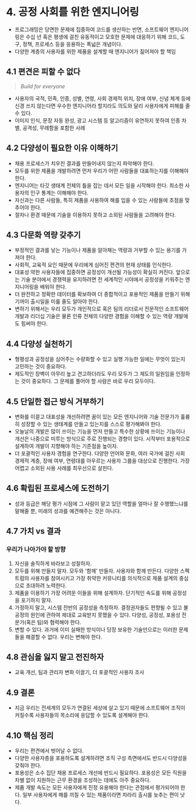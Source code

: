 # 4. 공정 사회를 위한 엔지니어링

- 프로그래밍은 당면한 문제에 집중하여 코드를 생산하는 반면, 소프트웨어 엔지니어링은 수십 년 혹은 평생에 걸친 유동적이고 모호한 문제에 대응하기 위해 코드, 도구, 정책, 프로세스 등을 응용하는 폭넓은 개념이다.
- 다양한 계층의 사용자를 위한 제품을 설계할 때 엔지니어가 짊어져야 할 책임

## 4.1 편견은 피할 수 없다

> *Build for everyone*

- 사용자의 국적, 민족, 인종, 성별, 연령, 사회 경제적 위치, 장애 여부, 신념 체계 등에 신경 쓰지 않는다면 우수한 엔지니어라 할지라도 의도와 달리 사용자에게 피해를 줄 수 있다.
- 이미지 인식, 문장 자동 완성, 광고 시스템 등 알고리즘이 유연하지 못하여 인종 차별, 공격성, 무례함을 포함한 사례

## 4.2 다양성이 필요한 이유 이해하기

- 채용 프로세스가 치우친 결과를 만들어내지 않는지 파악해야 한다.
- 모두를 위한 제품을 개발하려면 먼저 우리가 어떤 사람들을 대표하는지를 이해해야 한다.
- 엔지니어는 타깃 생태계 전체의 틀을 잡는 데서 모든 일을 시작해야 한다. 최소한 사용자의 인구 통계는 이해해야 한다.
- 자신과는 다른 사람들, 특히 제품을 사용하여 해를 입을 수 있는 사람들에 초점을 맞추어야 한다.
- 절차나 환경 때문에 기술을 이용하지 못하고 소외된 사람들을 고려해야 한다.

## 4.3 다문화 역량 갖추기

- 부정적인 결과를 낳는 기능이나 제품을 알아채는 역량과 거부할 수 있는 용기를 가져야 한다.
- 사회적, 교육적 요인 때문에 우리에게 심어진 편견의 현재 상태를 인식한다.
- 대표성 약한 사용자들에 집중하면 공정성이 개선될 가능성이 확실히 커진다. 앞으로는 기술 분야에서 경쟁력을 유지하려면 전 세계적인 시야에서 공정성을 키워주는 엔지니어링을 배워야 한다.
- 더 완전하고 정확한 데이터를 확보하여 더 종합적이고 포용적인 제품을 만들기 위해 기꺼이 출시일을 미룰 줄도 알아야 한다.
- 변하기 위해서는 우리 모두가 개인적으로 혹은 팀의 리더로서 전문적인 소프트웨어 개발과 리더십 기술은 물론 인류 전체의 다양한 경험을 이해할 수 있는 역량 개발에도 힘써야 한다.

## 4.4 다양성 실천하기

- 형평성과 공정성을 심어주는 수량화할 수 있고 실행 가능한 일에는 무엇이 있는지 고민하는 것이 중요하다.
- 제도적인 장벽이 아무리 높고 견고하더라도 우리 모두가 그 제도의 일원임을 인정하는 것이 중요하다. 그 문제를 풀어야 할 사람은 바로 우리 모두이다.

## 4.5 단일한 접근 방식 거부하기

- 변화를 이끌고 대표성을 개선하려면 꿈이 있는 모든 엔지니어와 기술 전문가가 훌륭히 성장할 수 있는 생태계를 만들고 있는지를 스스로 평가해봐야 한다.
- 오늘날의 개발은 많이 쓰이는 기능을 먼저 만들고 특수한 상황에 쓰이는 기능이나 개선은 나중으로 미루는 방식으로 주로 진행되는 경향이 있다. 시작부터 포용적으로 설계하여 개발이 지향해야 하는 기준점을 높이자.
- 더 포괄적인 사용자 경험을 연구한다. 다양한 언어와 문화, 여러 국가에 걸친 사회 경제적 계층, 장애 여부, 연령대를 아우르는 사용자 그룹을 대상으로 진행한다. 가장 어렵고 소외된 사용 사례를 최우선으로 살핀다.

## 4.6 확립된 프로세스에 도전하기

- 성과 등급은 해당 평가 시점에 그 사람이 맡고 있던 역할을 얼마나 잘 수행했느냐를 말해줄 뿐, 미래의 성과를 예견해주는 것은 아니다.

## 4.7 가치 vs 결과

### 우리가 나아가야 할 방향

1. 자신을 솔직하게 바라보고 성찰하자.
2. 모두를 위해 만들지 말자. 모두와 '함께' 만들자.
  사용자와 함께 만든다. 다양한 스펙트럼의 사용자를 참여시키고 가장 취약한 커뮤니티를 의식적으로 제품 설계의 중심으로 초대하려 노력한다.
3. 제품을 이용하기 가장 어려운 이들을 위해 설계하자.
  단기적인 속도를 위해 공정성을 포기하지 말자.
4. 가정하지 말고, 시스템 전반의 공정성을 측정하자.
  결정권자들도 편향될 수 있고 불공정의 원인에 관하여 제대로 교육받지 못했을 수 있다. 다양성, 공정성, 포용성 전문가(혹은 팀)와 협력해야 한다.
5. 변할 수 있다.
  과거에 이미 실패한 방식이나 당장 보유한 기술만으로는 이러한 문제들을 해결할 수 없다. 우리는 변해야 한다.

## 4.8 관심을 잃지 말고 전진하자

- 교육 개선, 팀과 관리자 변화 이끌기, 더 포괄적인 사용자 조사

## 4.9 결론

- 지금 우리는 전세계의 모두가 연결된 세상에 살고 있기 때문에 소프트웨어 조직이 커질수록 사용자들의 목소리에 응답할 수 있도록 설계해야 한다.

## 4.10 핵심 정리

- 우리는 편견에서 벗어날 수 없다.
- 다양한 사용자층을 포용하도록 설계하려면 조직 구성 측면에서도 반드시 다양성을 갖춰야 한다.
- 포용성은 소수 집단 채용 프로세스 개선에 반드시 필요하다. 포용성은 모든 직원을 차별 없이 지원하는 근무 환경을 조성하는 데에도 아주 중요하다.
- 제품 개발 속도는 모든 사용자에게 진정 유용해야 한다는 관점에서 평가되어야 한다. 일부 사용자에게 해를 끼칠 수 있는 제품이라면 차라리 출시를 늦추는 편이 낫다.
